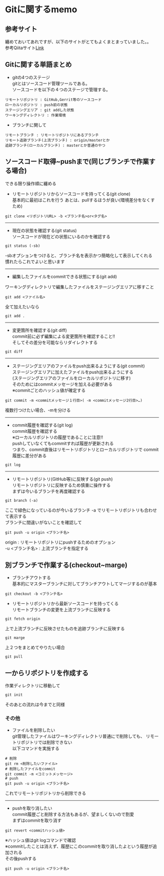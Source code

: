 # Gitに関するmemo

## 参考サイト
纏めておいてあれですが、以下のサイトがとてもよくまとまっていました。。  
参考Qiitaサイト[Link](https://qiita.com/kamihork/items/36992c14c70b7477f40e)

## Gitに関する単語まとめ  
* gitの4つのステージ  
gitとはソースコード管理ツールである。  
ソースコードを以下の４つのステージで管理する。  
```
リモートリポジトリ : GitHub,Gerrit等のソースコード
ローカルリポジトリ : push前の状態
ステージングエリア : git addした状態
ワーキングディレクトリ : 作業環境
```
* ブランチに関して
```
リモートブランチ : リモートリポジトリにあるブランチ
リモート追跡ブランチ(上流ブランチ) : origin/masterとか
追跡ブランチ(ローカルブランチ) : masterとか普通のやつ
```

## ソースコード取得~pushまで(同じブランチで作業する場合)

できる限り操作順に纏める
* リモートリポジトリからソースコードを持ってくる(git clone)  
基本的に最初はこれを行う
あとは、pullするほうが良い(環境差分をなくすため)
```
git clone <リポジトリURL> -b <ブランチ名>or<タグ名>
```
***
* 現在の状態を確認する(git status)  
ソースコードが現在どの状態にいるのかを確認する
```
git status (-sb)
```
-sbオプションをつけると、ブランチ名を表示かつ簡略化して表示してくれる  
慣れたらこれでよいと思います
***
* 編集したファイルをcommitできる状態にする(git add)  

ワーキングディレクトリで編集したファイルをステージングエリアに移すこと
```
git add <ファイル名>
```
全て加えたいなら
```
git add .
```
***
* 変更箇所を確認する(git diff)  
commit前に必ず編集による変更箇所を確認すること!!  
そしてその差分を可能ならリダイレクトする  
```
git diff
```
***
* ステージングエリアのファイルをpush出来るようにする(git commit)  
ステージングエリアに加えたファイルをpush出来るようにする    
(ステージングエリアのファイルをローカルリポジトリに移す)  
そのためにはcommitメッセージを加える必要がある  
※commitごとのハッシュ値が確定する  
```
git commit -m <commitメッセージ１行目>( -m <commitメッセージ2行目>…)
```
複数行つけたい場合、-mを分ける
***
* commit履歴を確認する(git log)  
commit履歴を確認する  
※ローカルリポジトリの履歴であることに注意!!  
pushしていなくてもcommitすれば履歴が更新される  
つまり、commit直後はリモートリポジトリとローカルリポジトリで  commit履歴に差分がある  
```
git log
```
***
* リモートリポジトリ(GitHub等)に反映する(git push)  
リモートリポジトリに反映するため慎重に操作する  
まずは今いるブランチを再度確認する
```
git branch (-a)
```
ここで緑色になっているのが今いるブランチ
-a でリモートリポジトリも合わせて表示する  
ブランチに間違いがないことを確認して

```
git push -u origin <ブランチ名>
```
origin : リモートリポジトリにpushするためのオプション  
-u <ブランチ名> : 上流ブランチを指定する  

## 別ブランチで作業する(checkout~marge)
* ブランチアウトする  
基本的にマスターブランチに対してブランチアウトしてマージするのが基本  
```
git checkout -b <ブランチ名>
```

* リモートリポジトリから最新ソースコードを持ってくる  
リモートブランチの変更を上流ブランチに反映する  
```
git fetch origin
```
上で上流ブランチに反映させたものを追跡ブランチに反映する
```
git marge
```

上２つをまとめてやりたい場合
```
git pull
```

## 一からリポジトリを作成する
作業ディレクトリに移動して
```
git init
```
そのあとの流れは今までと同様

### その他
* ファイルを削除したい  
git管理したファイルはワーキングディレクトリ普通にで削除しても、  リモートリポジトリでは削除できない  
以下コマンドを実施する
```
# 削除
git rm <削除したいファイル>
# 削除したファイルをcommit
git commit -m <コミットメッセージ>
# push
git push -u origin <ブランチ名>
```
これでリモートリポジトリから削除できる
****
* pushを取り消したい  
commit履歴ごと削除する方法もあるが、望ましくないので割愛  
まずはcommitを取り消す
```
git revert <commitハッシュ値>
```
※ハッシュ値はgit logコマンドで確認  
※commitしたことは消えず、履歴にこのcommitを取り消したよという履歴が追加される  
その後pushする
```
git push -u origin <ブランチ名>
```
